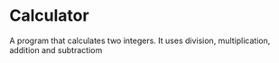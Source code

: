 # Calculator
A program that calculates two integers. It uses division, multiplication, addition and subtractiom
